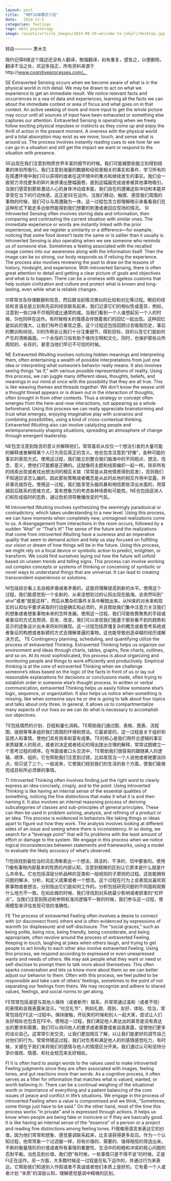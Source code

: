 ```yaml
---
layout: post
title:  "MBTI8维概念介绍"
date:   2014-11-5 
categories: feelings
tags: mbti psychology
image: /assets/article_images/2014-08-29-welcome-to-jekyll/desktop.jpg
---
```

转自———— 萧木爻

隐约记得8维这个描述还没有人翻译，勉强翻译，如有重复，望告之，以便删除。翻译不当之处，欢迎多指正，所有资料来源于http://www.cognitiveprocesses.com/。 

SE
Extraverted Sensing occurs when we become aware of what is in the physical world in rich detail. We may be drawn to act on what we experience to get an immediate result. We notice relevant facts and occurrences in a sea of data and experiences, learning all the facts we can about the immediate context or area of focus and what goes on in that context. An active seeking of more and more input to get the whole picture may occur until all sources of input have been exhausted or something else captures our attention. Extraverted Sensing is operating when we freely follow exciting physical impulses or instincts as they come up and enjoy the thrill of action in the present moment. A oneness with the physical world and a total absorption may exist as we move, touch, and sense what is around us. The process involves instantly reading cues to see how far we can go in a situation and still get the impact we want or respond to the situation with presence.

SE出现在我们注意到物质世界丰富的细节的时候。我们可能被那些能立刻得到结果的体验所吸引。我们注意到海量的数据和经验里相关的事实和事件，学习所有的在周遭环境中我们可以获得的或者在这环境中的重点和继续发生的事实。我们会一直努力寻找更多的碎片来拼凑出整幅画卷，直到这幅画完成或者被其他事物吸引。当我们感受到那些激动人心的身体冲动或本能，我们自在的遵循这些冲动和本能并享受在当下的行动快感，这正是SE在运作。当我们移动、触摸、感受我们周围的事物的时候，我们可以与周遭融为一体。这一过程包含立即理解暗示来看看我们在这种形式下能走多远依然能得到我们想要的刺激或者回应现场的情况。
SI
Introverted Sensing often involves storing data and information, then comparing and contrasting the current situation with similar ones. The immediate experience or words are instantly linked with the prior experiences, and we register a similarity or a difference—for example, noticing that some food doesn’t taste the same or is saltier than it usually is. Introverted Sensing is also operating when we see someone who reminds us of someone else. Sometimes a feeling associated with the recalled image comes into our awareness along with the information itself. Then the image can be so strong, our body responds as if reliving the experience. The process also involves reviewing the past to draw on the lessons of history, hindsight, and experience. With introverted Sensing, there is often great attention to detail and getting a clear picture of goals and objectives and what is to happen. There can be a oneness with ageless customs that help sustain civilization and culture and protect what is known and long-lasting, even while what is reliable changes.

SI常常涉及存储数据和信息，然后跟当前情况类似的比较和对比等过程。眼前的经验和言语总是立刻和先前的经验联系起来，我们记录它们的相似性或差异，例如，注意到一些口味不尽相同或比通常的咸。当我们看到一个人谁想起另一个人的时候，SI也同样在运作。有时候相关的情感会伴随着我们的回忆一起出现。这种回忆是如此的强大，让我们有昨日重现之感。这个过程还包括回顾过去吸取历史，事后的教训和经验。SI的作用会让我们十分注重细节，得到目标，目的以及它们是如何产生的清晰画面。一个永恒的习俗有助于维持文明和文化，同时，也保护那些众所周知的、长存的，甚至当他们早已不可信的时候。

NE
Extraverted iNtuiting involves noticing hidden meanings and interpreting them, often entertaining a wealth of possible interpretations from just one idea or interpreting what someone’s behavior really means. It also involves seeing things “as if,” with various possible representations of reality. Using this process, we can juggle many different ideas, thoughts, beliefs, and meanings in our mind at once with the possibility that they are all true. This is like weaving themes and threads together. We don’t know the weave until a thought thread appears or is drawn out in the interaction of thoughts, often brought in from other contexts. Thus a strategy or concept often emerges from the here-and-now interactions, not appearing as a whole beforehand. Using this process we can really appreciate brainstorming and trust what emerges, enjoying imaginative play with scenarios and combining possibilities, using a kind of cross-contextual thinking. Extraverted iNtuiting also can involve catalyzing people and extemporaneously shaping situations, spreading an atmosphere of change through emergent leadership.

NE包含注意到隐含的意义并解释他们，常常喜欢从仅仅一个想法引发的大量可能的解释或者解释某个人行为背后真正的含义。他也包含注意到“好像”，各种可能的事实的表现方式。使用这过程，我们能立刻整合我们脑海中的不同观点、想法、信念、意义，使他们可能都是正确的。这就像将主题和线索编织一起一样。除非所有的线索出现或者找出想法间的相互关联（常常是从其他情景得到启发），否则我们不知道应该怎么编织。因此那些策略或者概念是从此时此地的相互作用中显露，并非事先就存在。使用这一过程，我们能享受头脑风暴和相信那些浮出水面的，用穿越前后联系的思维方式，富有想象力的考虑各种场景和可能性。NE也包括促进人们和形成临时的态势，通过危机领导散播改变的气氛。

NI
Introverted iNtuiting involves synthesizing the seemingly paradoxical or contradictory, which takes understanding to a new level. Using this process, we can have moments when completely new, unimagined realizations come to us. A disengagement from interactions in the room occurs, followed by a sudden “Aha!” or “That’s it!” The sense of the future and the realizations that come from introverted iNtuiting have a sureness and an imperative quality that seem to demand action and help us stay focused on fulfilling our vision or dream of how things will be in the future. Using this process, we might rely on a focal device or symbolic action to predict, enlighten, or transform. We could find ourselves laying out how the future will unfold based on unseen trends and telling signs. This process can involve working out complex concepts or systems of thinking or conceiving of symbolic or novel ways to understand things that are universal. It can lead to creating transcendent experiences or solutions.

NI包括综合看上去自相矛盾或者矛盾的，这能将理解提高到新的水平。使用这个过程，我们能感觉到一个全新的、从来没想到过的认知出现在脑海。会突然叫到“ aha!”或者“就是这样”，然后从繁杂的事件关系中解脱出来。从NI来的对未来和现实的认知似乎要求采取的行动是确实和必须的，并且帮助我们集中注意力关注我们的想象或者想象事物未来的怎样发展。使用这一过程，我们可能依靠聚焦的手段或者象征的方式去预测、启发、改变。我们可以发现我们能基于那些看不到的趋势和显示的迹象设计出未来将如何展现。这一过程包括弄懂复杂的概念或者思考系统或者象征的构想或者新颖的方式去理解普遍的事物。这也能导致创造卓越的经历或解决方式。
TE
Contingency planning, scheduling, and quantifying utilize the process of extraverted Thinking. Extraverted Thinking helps us organize our environment and ideas through charts, tables, graphs, flow charts, outlines, and so on. At its most sophisticated, this process is about organizing and monitoring people and things to work efficiently and productively. Empirical thinking is at the core of extraverted Thinking when we challenge someone’s ideas based on the logic of the facts in front of us or lay out reasonable explanations for decisions or conclusions made, often trying to establish order in someone else’s thought process. In written or verbal communication, extraverted Thinking helps us easily follow someone else’s logic, sequence, or organization. It also helps us notice when something is missing, like when someone says he or she is going to talk about four topics and talks about only three. In general, it allows us to compartmentalize many aspects of our lives so we can do what is necessary to accomplish our objectives.

TE包括偶然的计划、日程和量化消耗。TE帮助我们通过图、表格、图表、流程图、提纲等等来组织我们周围的环境和想法。它最紧密的，这一过程是关于组织和监控人和事情，使他们具有效率和富有成果。TE的核心是我们用符合逻辑的事实来质疑某人的观点，或者对决定或者结论的得出提出合理的解释，常常试图建立一个思考过程的顺序。在书面或者口头交流中，TE帮助我们很容易的跟随某人的逻辑、顺序、组织。它也帮助我们注意到过错，比如发现当一个人说他或者她要谈四点，但只说了三个。一般说来，它使我们规划我们的生活的各个方面，使我们能做完成目标所必须做的事情。

TI
Introverted Thinking often involves finding just the right word to clearly express an idea concisely, crisply, and to the point. Using introverted Thinking is like having an internal sense of the essential qualities of something, noticing the fine distinctions that make it what it is and then naming it. It also involves an internal reasoning process of deriving subcategories of classes and sub-principles of general principles. These can then be used in problem solving, analysis, and refining of a product or an idea. This process is evidenced in behaviors like taking things or ideas apart to figure out how they work. The analysis involves looking at different sides of an issue and seeing where there is inconsistency. In so doing, we search for a “leverage point” that will fix problems with the least amount of effort or damage to the system. We engage in this process when we notice logical inconsistencies between statements and frameworks, using a model to evaluate the likely accuracy of what’s observed.

TI包括找到最恰当的词去清晰表达一个想法，简洁的、干净的、切中要害的。使用TI像有事物内部基本的性质的内部认知，注意到精微的区别让它原本是什么就是什么并命名。它也包括深层分析品种的亚类和一般规则的子原则的过程。这些能拥有问题的解决、分析，和定义成果或者一个想法。这个过程在行为上会表现出喜欢观察事物或者想法，分别指出它们是如何工作的。分析包括研究问题的不同面和观察什么地方不一致。在如此做的时候，我们寻找到对系统最少影响或者损害的“杠杆点”。当我们注意到陈述和参照标准间逻辑不一致的时候，我们参与这一过程，使用模型来评估发现可信的准确性。

FE
The process of extraverted Feeling often involves a desire to connect with (or disconnect from) others and is often evidenced by expressions of warmth (or displeasure) and self-disclosure. The “social graces,” such as being polite, being nice, being friendly, being considerate, and being appropriate, often revolve around the process of extraverted Feeling. Keeping in touch, laughing at jokes when others laugh, and trying to get people to act kindly to each other also involve extraverted Feeling. Using this process, we respond according to expressed or even unexpressed wants and needs of others. We may ask people what they want or need or self-disclose to prompt them to talk more about themselves. This often sparks conversation and lets us know more about them so we can better adjust our behavior to them. Often with this process, we feel pulled to be responsible and take care of others’ feelings, sometimes to the point of not separating our feelings from theirs. We may recognize and adhere to shared values, feelings, and social norms to get along.

FE常常包括渴望与其他人保持（或者断开）联系，并常常通过温和（或者不悦）的表情和自我表露来显示。“社交礼节”，例如礼貌、周到、友好、体贴、恰当，常常包括在FE这一过程中。保持接触，开玩笑的时候和别人一起大笑，尝试让人们友好相处也包含在FE中。使用这一过程，我们满足他人表达出的甚至是没有表达出的要求和需要。我们可以询问他人的要求或者需要或者自我表露，促使他们更多的谈论自己。这常常引发交流，让我们更加相互了解，以让我们能更好的调节自己对他们的行为。常常伴随这过程，我们对负责和满足他人的的感情感觉吃力，有时候，关键在于我们未将我们的感情与他人的情感区分开来。我们通过认可和坚持分享价值观、情感、和社会规范来友好相处。

FI
It is often hard to assign words to the values used to make introverted Feeling judgments since they are often associated with images, feeling tones, and gut reactions more than words. As a cognitive process, it often serves as a filter for information that matches what is valued, wanted, or worth believing in. There can be a continual weighing of the situational worth or importance of everything and a patient balancing of the core issues of peace and conflict in life’s situations. We engage in the process of introverted Feeling when a value is compromised and we think, “Sometimes, some things just have to be said.” On the other hand, most of the time this process works “in private” and is expressed through actions. It helps us know when people are being fake or insincere or if they are basically good. It is like having an internal sense of the “essence” of a person or a project and reading fine distinctions among feeling tones.
FI很难用语言来表达它的价值，因为他们常常和想象、感觉基调联系起来，比言语获得更多反应。作为一个认知过程，他常常象一个过滤器一样，将有价值的、需要的、值得相信的筛选出来。不断的衡量情形的价值或者所有事情的重要性、生活中的和睦和冲突的核心问题的忍耐平衡。当危及到价值，我们想“有时候，一些事情只是不得不说”的时候，正是FI正在运作。另一方面，大多数时候这一过程是在私下运作的，并通过行为来表达。它帮助我们知道别人作假或者不真诚或者他们本质上是好的。它有着一个人或者计划 “本质”的深层认知，理解感觉基调中精微的区别。 